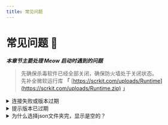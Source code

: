 ```yaml
---
title: 常见问题
---
```


<head>
  <meta charset="utf-8" />
  <meta name="description" content="Meow 官方教程，最全面的 Meow 中文参考文档。"/>
  <meta name="keywords" content="Meow,Genshin,原神辅助,原神外挂"/>
  <meta name="author" content="Meow,Genshin,原神辅助,原神外挂"/>
</head>

# 常见问题 🤔

***本章节主要处理 Meow 启动时遇到的问题***  

> 先确保杀毒软件已经全部关闭，确保防火墙处于关闭状态。  
> 先补全微软运行库 **「** [https://scrkit.com/uploads/Runtime](https://scrkit.com/uploads/Runtime.zip) **」**  

<details><summary>连接失败或版本过期</summary>Meow 服务器问题，只能等待，如果时间过长，作者会给补偿。</details>
<details><summary>提示版本已过期</summary>下载新的 Meow 版本。</details>
<details><summary>为什么选择json文件夹完，显示是空的？</summary>需要套两层文件夹，例如：<br/><b>I</b> 创建一个文件夹名为 json1。<br/><b>II</b> 在 json1 内创建文件夹 json2。<br/><b>III</b> 将json文件放置在json2文件夹内<br/><b>IIII</b> Meow内选择json1文件夹，即可完成载入。</details>